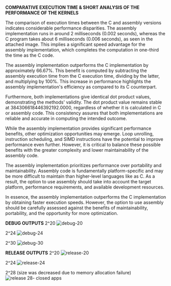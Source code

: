 **COMPARATIVE EXECUTION TIME & SHORT ANALYSIS OF THE PERFORMANCE OF THE KERNELS**

The comparison of execution times between the C and assembly versions indicates considerable performance disparities. The assembly implementation runs in around 2 milliseconds (0.002 seconds), whereas the C program takes about 6 milliseconds (0.006 seconds), as seen in the attached image. This implies a significant speed advantage for the assembly implementation, which completes the computation in one-third the time as the C code.

The assembly implementation outperforms the C implementation by approximately 66.67%. This benefit is computed by subtracting the assembly execution time from the C execution time, dividing by the latter, and multiplying by 100%. This increase in performance highlights the assembly implementation's efficiency as compared to its C counterpart.

Furthermore, both implementations give identical dot product values, demonstrating the methods' validity. The dot product value remains stable at 384306618446392192.0000, regardless of whether it is calculated in C or assembly code. This consistency assures that both implementations are reliable and accurate in computing the intended outcome.

While the assembly implementation provides significant performance benefits, other optimization opportunities may emerge. Loop unrolling, instruction scheduling, and SIMD instructions have the potential to improve performance even further. However, it is critical to balance these possible benefits with the greater complexity and lower maintainability of the assembly code.

The assembly implementation prioritizes performance over portability and maintainability. Assembly code is fundamentally platform-specific and may be more difficult to maintain than higher-level languages like as C. As a result, the option to use assembly should take into account the target platform, performance requirements, and available development resources.

In essence, the assembly implementation outperforms the C implementation by obtaining faster execution speeds. However, the option to use assembly should be carefully assessed against the benefits of maintainability, portability, and the opportunity for more optimization.


**DEBUG OUTPUTS**
2^20
![debug-20](https://github.com/silleeSo/LBYARCH-MP2/assets/125237029/e9dc3bf6-40ce-4883-b45e-089e87482051)

2^24
![debug-24](https://github.com/silleeSo/LBYARCH-MP2/assets/125237029/1b874958-d539-43ed-9836-2a154d154b56)

2^30
![debug-30](https://github.com/silleeSo/LBYARCH-MP2/assets/125237029/e44c56c6-8093-47a6-b39c-f0c38660aa0a)

**RELEASE OUTPUTS**
2^20
![release-20](https://github.com/silleeSo/LBYARCH-MP2/assets/125237029/d058f8d7-137b-4554-82e4-84a4e770a499)

2^24
![release-24](https://github.com/silleeSo/LBYARCH-MP2/assets/125237029/9e254c1a-6a48-4644-9c9c-d6982cd5c175)

2^28 (size was decreased due to memory allocation failure)
![release 28- closed apps](https://github.com/silleeSo/LBYARCH-MP2/assets/125237029/0ba936f8-9251-4429-b4d7-a2a0bf0e809f)

